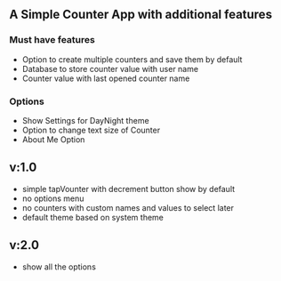 ## A Simple Counter App with additional features

### Must have features
* Option to create multiple counters and save them by default
* Database to store counter value with user name
* Counter value with last opened counter name

### Options
* Show Settings for DayNight theme
* Option to change text size of Counter 
* About Me Option

## v:1.0
* simple tapVounter with decrement button show by default
* no options menu
* no counters with custom names and values to select later
* default theme based on system theme

## v:2.0
* show all the options
